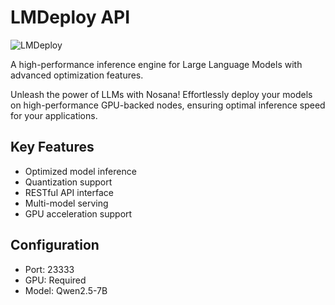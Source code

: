 # LMDeploy API

![LMDeploy](link-to-image)

A high-performance inference engine for Large Language Models with advanced optimization features.

Unleash the power of LLMs with Nosana! Effortlessly deploy your models on high-performance GPU-backed nodes, ensuring optimal inference speed for your applications.

## Key Features
- Optimized model inference
- Quantization support
- RESTful API interface
- Multi-model serving
- GPU acceleration support

## Configuration
- Port: 23333
- GPU: Required
- Model: Qwen2.5-7B
